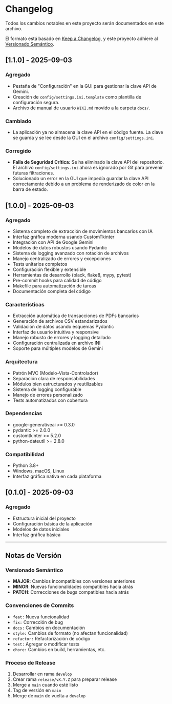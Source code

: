# Changelog

Todos los cambios notables en este proyecto serán documentados en este archivo.

El formato está basado en [Keep a Changelog](https://keepachangelog.com/es-ES/1.0.0/),
y este proyecto adhiere al [Versionado Semántico](https://semver.org/spec/v2.0.0.html).

## [1.1.0] - 2025-09-03

### Agregado

- Pestaña de "Configuración" en la GUI para gestionar la clave API de Gemini.
- Creación de `config/settings.ini.template` como plantilla de configuración segura.
- Archivo de manual de usuario `WIKI.md` movido a la carpeta `docs/`.

### Cambiado

- La aplicación ya no almacena la clave API en el código fuente. La clave se guarda y se lee desde la GUI en el archivo `config/settings.ini`.

### Corregido

- **Falla de Seguridad Crítica:** Se ha eliminado la clave API del repositorio. El archivo `config/settings.ini` ahora es ignorado por Git para prevenir futuras filtraciones.
- Solucionado un error en la GUI que impedía guardar la clave API correctamente debido a un problema de renderizado de color en la barra de estado.

## [1.0.0] - 2025-09-03

### Agregado

- Sistema completo de extracción de movimientos bancarios con IA
- Interfaz gráfica moderna usando CustomTkinter
- Integración con API de Google Gemini
- Modelos de datos robustos usando Pydantic
- Sistema de logging avanzado con rotación de archivos
- Manejo centralizado de errores y excepciones
- Tests unitarios completos
- Configuración flexible y extensible
- Herramientas de desarrollo (black, flake8, mypy, pytest)
- Pre-commit hooks para calidad de código
- Makefile para automatización de tareas
- Documentación completa del código

### Características

- Extracción automática de transacciones de PDFs bancarios
- Generación de archivos CSV estandarizados
- Validación de datos usando esquemas Pydantic
- Interfaz de usuario intuitiva y responsive
- Manejo robusto de errores y logging detallado
- Configuración centralizada en archivo INI
- Soporte para múltiples modelos de Gemini

### Arquitectura

- Patrón MVC (Modelo-Vista-Controlador)
- Separación clara de responsabilidades
- Módulos bien estructurados y reutilizables
- Sistema de logging configurable
- Manejo de errores personalizado
- Tests automatizados con cobertura

### Dependencias

- google-generativeai >= 0.3.0
- pydantic >= 2.0.0
- customtkinter >= 5.2.0
- python-dateutil >= 2.8.0

### Compatibilidad

- Python 3.8+
- Windows, macOS, Linux
- Interfaz gráfica nativa en cada plataforma

## [0.1.0] - 2025-09-03

### Agregado

- Estructura inicial del proyecto
- Configuración básica de la aplicación
- Modelos de datos iniciales
- Interfaz gráfica básica

---

## Notas de Versión

### Versionado Semántico

- **MAJOR**: Cambios incompatibles con versiones anteriores
- **MINOR**: Nuevas funcionalidades compatibles hacia atrás
- **PATCH**: Correcciones de bugs compatibles hacia atrás

### Convenciones de Commits

- `feat:` Nueva funcionalidad
- `fix:` Corrección de bug
- `docs:` Cambios en documentación
- `style:` Cambios de formato (no afectan funcionalidad)
- `refactor:` Refactorización de código
- `test:` Agregar o modificar tests
- `chore:` Cambios en build, herramientas, etc.

### Proceso de Release

1. Desarrollar en rama `develop`
2. Crear rama `release/vX.Y.Z` para preparar release
3. Merge a `main` cuando esté listo
4. Tag de versión en `main`
5. Merge de `main` de vuelta a `develop`

